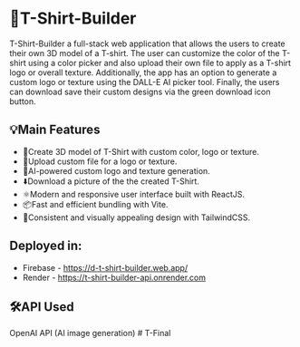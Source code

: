 # 👕T-Shirt-Builder
T-Shirt-Builder a full-stack web application that allows the users to create their own 3D model of a T-shirt. The user can customize the color of the T-shirt using a color picker and also upload their own file to apply as a T-shirt logo or overall texture. Additionally, the app has an option to generate a custom logo or texture using the DALL-E AI picker tool. Finally, the users can download save their custom designs via the green download icon button.

## 💡Main Features 
- 🎨Create 3D model of T-Shirt with custom color, logo or texture.
- 📂Upload custom file for a logo or texture.
- 🤖AI-powered custom logo and texture generation.
- ⬇️Download a picture of the the created T-Shirt.
- ⚛️Modern and responsive user interface built with ReactJS.
- 📦Fast and efficient bundling with Vite.
- 🎨Consistent and visually appealing design with TailwindCSS.

## Deployed in:
- Firebase - https://d-t-shirt-builder.web.app/
- Render - https://t-shirt-builder-api.onrender.com

## 🛠️API Used
OpenAI API (AI image generation)
#   T - F i n a l  
 